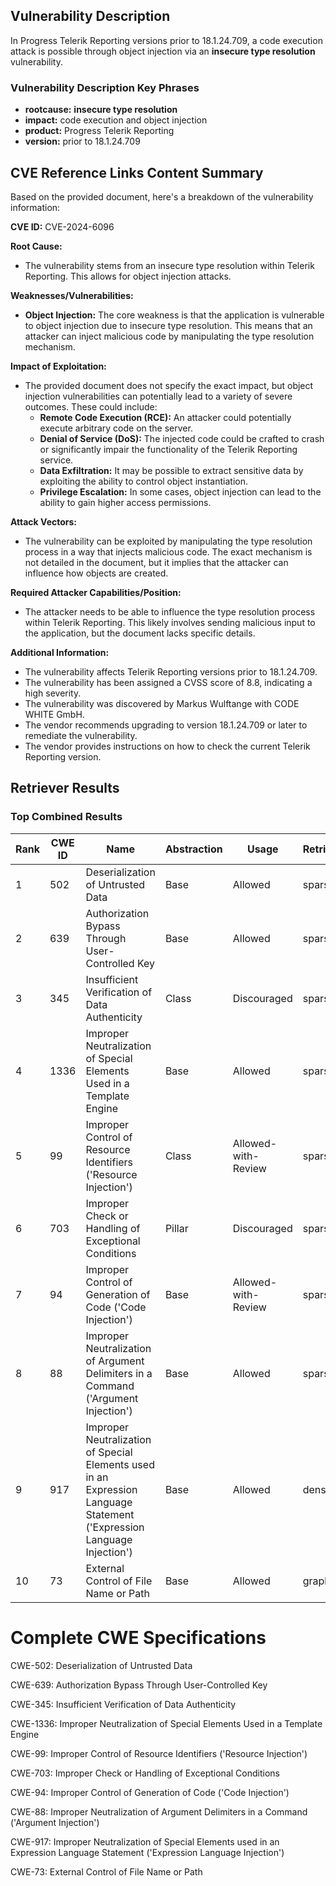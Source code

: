## Vulnerability Description
In Progress Telerik Reporting versions prior to 18.1.24.709, a code execution attack is possible through object injection via an **insecure type resolution** vulnerability.

### Vulnerability Description Key Phrases
- **rootcause:** **insecure type resolution**
- **impact:** code execution and object injection
- **product:** Progress Telerik Reporting
- **version:** prior to 18.1.24.709

## CVE Reference Links Content Summary
Based on the provided document, here's a breakdown of the vulnerability information:

**CVE ID:** CVE-2024-6096

**Root Cause:**
* The vulnerability stems from an insecure type resolution within Telerik Reporting. This allows for object injection attacks.

**Weaknesses/Vulnerabilities:**
* **Object Injection:**  The core weakness is that the application is vulnerable to object injection due to insecure type resolution. This means that an attacker can inject malicious code by manipulating the type resolution mechanism.

**Impact of Exploitation:**
* The provided document does not specify the exact impact, but object injection vulnerabilities can potentially lead to a variety of severe outcomes. These could include:
    * **Remote Code Execution (RCE):** An attacker could potentially execute arbitrary code on the server.
    * **Denial of Service (DoS):** The injected code could be crafted to crash or significantly impair the functionality of the Telerik Reporting service.
    * **Data Exfiltration:** It may be possible to extract sensitive data by exploiting the ability to control object instantiation.
    * **Privilege Escalation:** In some cases, object injection can lead to the ability to gain higher access permissions.

**Attack Vectors:**
* The vulnerability can be exploited by manipulating the type resolution process in a way that injects malicious code. The exact mechanism is not detailed in the document, but it implies that the attacker can influence how objects are created.

**Required Attacker Capabilities/Position:**
* The attacker needs to be able to influence the type resolution process within Telerik Reporting. This likely involves sending malicious input to the application, but the document lacks specific details.

**Additional Information:**
* The vulnerability affects Telerik Reporting versions prior to 18.1.24.709.
* The vulnerability has been assigned a CVSS score of 8.8, indicating a high severity.
* The vulnerability was discovered by Markus Wulftange with CODE WHITE GmbH.
* The vendor recommends upgrading to version 18.1.24.709 or later to remediate the vulnerability.
* The vendor provides instructions on how to check the current Telerik Reporting version.

## Retriever Results

### Top Combined Results

| Rank | CWE ID | Name | Abstraction | Usage  | Retrievers | Individual Scores |
|------|--------|------|-------------|-------|------------|-------------------|
| 1 | 502 | Deserialization of Untrusted Data | Base | Allowed | sparse | 0.127 |
| 2 | 639 | Authorization Bypass Through User-Controlled Key | Base | Allowed | sparse | 0.124 |
| 3 | 345 | Insufficient Verification of Data Authenticity | Class | Discouraged | sparse | 0.124 |
| 4 | 1336 | Improper Neutralization of Special Elements Used in a Template Engine | Base | Allowed | sparse | 0.121 |
| 5 | 99 | Improper Control of Resource Identifiers ('Resource Injection') | Class | Allowed-with-Review | sparse | 0.119 |
| 6 | 703 | Improper Check or Handling of Exceptional Conditions | Pillar | Discouraged | sparse | 0.118 |
| 7 | 94 | Improper Control of Generation of Code ('Code Injection') | Base | Allowed-with-Review | sparse | 0.118 |
| 8 | 88 | Improper Neutralization of Argument Delimiters in a Command ('Argument Injection') | Base | Allowed | sparse | 0.117 |
| 9 | 917 | Improper Neutralization of Special Elements used in an Expression Language Statement ('Expression Language Injection') | Base | Allowed | dense | 0.513 |
| 10 | 73 | External Control of File Name or Path | Base | Allowed | graph | 0.002 |



# Complete CWE Specifications

CWE-502: Deserialization of Untrusted Data

CWE-639: Authorization Bypass Through User-Controlled Key

CWE-345: Insufficient Verification of Data Authenticity

CWE-1336: Improper Neutralization of Special Elements Used in a Template Engine

CWE-99: Improper Control of Resource Identifiers ('Resource Injection')

CWE-703: Improper Check or Handling of Exceptional Conditions

CWE-94: Improper Control of Generation of Code ('Code Injection')

CWE-88: Improper Neutralization of Argument Delimiters in a Command ('Argument Injection')

CWE-917: Improper Neutralization of Special Elements used in an Expression Language Statement ('Expression Language Injection')

CWE-73: External Control of File Name or Path